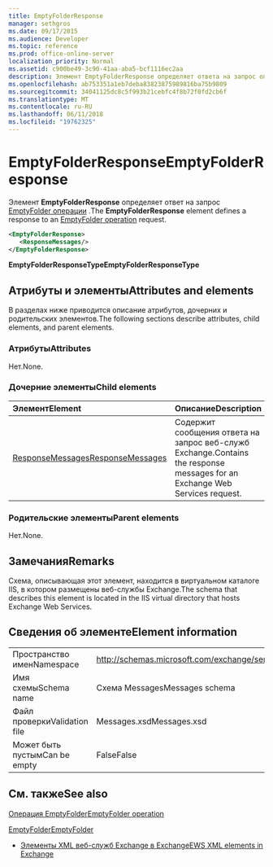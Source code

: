 ```yaml
---
title: EmptyFolderResponse
manager: sethgros
ms.date: 09/17/2015
ms.audience: Developer
ms.topic: reference
ms.prod: office-online-server
localization_priority: Normal
ms.assetid: c900be49-3c90-41aa-aba5-bcf1116ec2aa
description: Элемент EmptyFolderResponse определяет ответа на запрос операции EmptyFolder.
ms.openlocfilehash: ab753351a1eb7deba83823875989816ba75b9809
ms.sourcegitcommit: 34041125dc8c5f993b21cebfc4f8b72f0fd2cb6f
ms.translationtype: MT
ms.contentlocale: ru-RU
ms.lasthandoff: 06/11/2018
ms.locfileid: "19762325"
---
```

# <a name="emptyfolderresponse"></a><span data-ttu-id="c9192-103">EmptyFolderResponse</span><span class="sxs-lookup"><span data-stu-id="c9192-103">EmptyFolderResponse</span></span>

<span data-ttu-id="c9192-104">Элемент **EmptyFolderResponse** определяет ответ на запрос [EmptyFolder операции](emptyfolder-operation.md) .</span><span class="sxs-lookup"><span data-stu-id="c9192-104">The **EmptyFolderResponse** element defines a response to an [EmptyFolder operation](emptyfolder-operation.md) request.</span></span> 
  
```XML
<EmptyFolderResponse>
   <ResponseMessages/>
</EmptyFolderResponse>
```

 <span data-ttu-id="c9192-105">**EmptyFolderResponseType**</span><span class="sxs-lookup"><span data-stu-id="c9192-105">**EmptyFolderResponseType**</span></span>
## <a name="attributes-and-elements"></a><span data-ttu-id="c9192-106">Атрибуты и элементы</span><span class="sxs-lookup"><span data-stu-id="c9192-106">Attributes and elements</span></span>

<span data-ttu-id="c9192-107">В разделах ниже приводится описание атрибутов, дочерних и родительских элементов.</span><span class="sxs-lookup"><span data-stu-id="c9192-107">The following sections describe attributes, child elements, and parent elements.</span></span>
  
### <a name="attributes"></a><span data-ttu-id="c9192-108">Атрибуты</span><span class="sxs-lookup"><span data-stu-id="c9192-108">Attributes</span></span>

<span data-ttu-id="c9192-109">Нет.</span><span class="sxs-lookup"><span data-stu-id="c9192-109">None.</span></span>
  
### <a name="child-elements"></a><span data-ttu-id="c9192-110">Дочерние элементы</span><span class="sxs-lookup"><span data-stu-id="c9192-110">Child elements</span></span>

|<span data-ttu-id="c9192-111">**Элемент**</span><span class="sxs-lookup"><span data-stu-id="c9192-111">**Element**</span></span>|<span data-ttu-id="c9192-112">**Описание**</span><span class="sxs-lookup"><span data-stu-id="c9192-112">**Description**</span></span>|
|:-----|:-----|
|[<span data-ttu-id="c9192-113">ResponseMessages</span><span class="sxs-lookup"><span data-stu-id="c9192-113">ResponseMessages</span></span>](responsemessages.md) <br/> |<span data-ttu-id="c9192-114">Содержит сообщения ответа на запрос веб-служб Exchange.</span><span class="sxs-lookup"><span data-stu-id="c9192-114">Contains the response messages for an Exchange Web Services request.</span></span>  <br/> |
   
### <a name="parent-elements"></a><span data-ttu-id="c9192-115">Родительские элементы</span><span class="sxs-lookup"><span data-stu-id="c9192-115">Parent elements</span></span>

<span data-ttu-id="c9192-116">Нет.</span><span class="sxs-lookup"><span data-stu-id="c9192-116">None.</span></span>
  
## <a name="remarks"></a><span data-ttu-id="c9192-117">Замечания</span><span class="sxs-lookup"><span data-stu-id="c9192-117">Remarks</span></span>

<span data-ttu-id="c9192-118">Схема, описывающая этот элемент, находится в виртуальном каталоге IIS, в котором размещены веб-службы Exchange.</span><span class="sxs-lookup"><span data-stu-id="c9192-118">The schema that describes this element is located in the IIS virtual directory that hosts Exchange Web Services.</span></span>
  
## <a name="element-information"></a><span data-ttu-id="c9192-119">Сведения об элементе</span><span class="sxs-lookup"><span data-stu-id="c9192-119">Element information</span></span>

|||
|:-----|:-----|
|<span data-ttu-id="c9192-120">Пространство имен</span><span class="sxs-lookup"><span data-stu-id="c9192-120">Namespace</span></span>  <br/> |http://schemas.microsoft.com/exchange/services/2006/messages  <br/> |
|<span data-ttu-id="c9192-121">Имя схемы</span><span class="sxs-lookup"><span data-stu-id="c9192-121">Schema name</span></span>  <br/> |<span data-ttu-id="c9192-122">Схема Messages</span><span class="sxs-lookup"><span data-stu-id="c9192-122">Messages schema</span></span>  <br/> |
|<span data-ttu-id="c9192-123">Файл проверки</span><span class="sxs-lookup"><span data-stu-id="c9192-123">Validation file</span></span>  <br/> |<span data-ttu-id="c9192-124">Messages.xsd</span><span class="sxs-lookup"><span data-stu-id="c9192-124">Messages.xsd</span></span>  <br/> |
|<span data-ttu-id="c9192-125">Может быть пустым</span><span class="sxs-lookup"><span data-stu-id="c9192-125">Can be empty</span></span>  <br/> |<span data-ttu-id="c9192-126">False</span><span class="sxs-lookup"><span data-stu-id="c9192-126">False</span></span>  <br/> |
   
## <a name="see-also"></a><span data-ttu-id="c9192-127">См. также</span><span class="sxs-lookup"><span data-stu-id="c9192-127">See also</span></span>



[<span data-ttu-id="c9192-128">Операция EmptyFolder</span><span class="sxs-lookup"><span data-stu-id="c9192-128">EmptyFolder operation</span></span>](emptyfolder-operation.md)
  
[<span data-ttu-id="c9192-129">EmptyFolder</span><span class="sxs-lookup"><span data-stu-id="c9192-129">EmptyFolder</span></span>](emptyfolder.md)


- [<span data-ttu-id="c9192-130">Элементы XML веб-служб Exchange в Exchange</span><span class="sxs-lookup"><span data-stu-id="c9192-130">EWS XML elements in Exchange</span></span>](ews-xml-elements-in-exchange.md)

